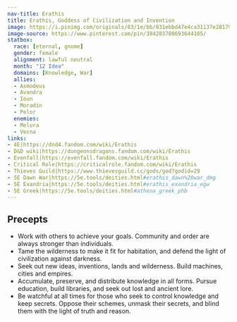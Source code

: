 ```yaml
---
nav-title: Erathis
title: Erathis, Goddess of Civilization and Invention
image: https://i.pinimg.com/originals/83/1e/bb/831ebbd47e4ca31137e281796c352857.jpg
image-source: https://www.pinterest.com/pin/384283780693644105/
statbox:
  race: [eternal, gnome]
  gender: female
  alignment: lawful neutral
  month: "12 Idea"
  domains: [Knowledge, War]
  allies:
  - Asmodeus
  - Avandra
  - Ioun
  - Moradin
  - Pelor
  enemies:
  - Melora
  - Vecna
links:
- 4E|https://dnd4.fandom.com/wiki/Erathis
- D&D wiki|https://dungeonsdragons.fandom.com/wiki/Erathis
- Evenfall|https://evenfall.fandom.com/wiki/Erathis
- Critical Role|https://criticalrole.fandom.com/wiki/Erathis
- Thieves Guild|https://www.thievesguild.cc/gods/god?godid=29
- 5E Dawn War|https://5e.tools/deities.html#erathis_dawn%20war_dmg
- 5E Exandria|https://5e.tools/deities.html#erathis_exandria_egw
- 5E Greek|https://5e.tools/deities.html#athena_greek_phb
---
```


## Precepts

* Work with others to achieve your goals. Community and order are always stronger than individuals.
* Tame the wilderness to make it fit for habitation, and defend the light of civilization against darkness.
* Seek out new ideas, inventions, lands and wilderness. Build machines, cities and empires.
* Accumulate, preserve, and distribute knowledge in all forms. Pursue education, build libraries, and seek out lost and ancient lore.
* Be watchful at all times for those who seek to control knowledge and keep secrets. Oppose their schemes, unmask their secrets, and blind them with the light of truth and reason.
